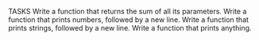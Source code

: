 TASKS
Write a function that returns the sum of all its parameters.
Write a function that prints numbers, followed by a new line.
Write a function that prints strings, followed by a new line.
Write a function that prints anything.

